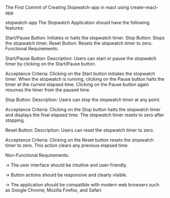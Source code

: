 The First Commit of Creating Stopwatch-app in react using create-react-app.

stopwatch-app
The Stopwatch Application should have the following features:

Start/Pause Button: Initiates or halts the stopwatch timer.
Stop Button: Stops the stopwatch timer.
Reset Button: Resets the stopwatch timer to zero.
Functional Requirements:

Start/Pause Button:
Description: Users can start or pause the stopwatch timer by clicking on the Start/Pause button.

Acceptance Criteria: Clicking on the Start button initiates the stopwatch timer. When the stopwatch is running, clicking on the Pause button halts the timer at the current elapsed time. Clicking on the Pause button again resumes the timer from the paused time.

Stop Button:
Description: Users can stop the stopwatch timer at any point.

Acceptance Criteria: Clicking on the Stop button halts the stopwatch timer and displays the final elapsed time. The stopwatch timer resets to zero after stopping.

Reset Button:
Description: Users can reset the stopwatch timer to zero.

Acceptance Criteria: Clicking on the Reset button resets the stopwatch timer to zero. This action clears any previous elapsed time.

Non-Functional Requirements:

-> The user interface should be intuitive and user-friendly.

-> Button actions should be responsive and clearly visible.

-> The application should be compatible with modern web browsers such as Google Chrome, Mozilla Firefox, and Safari.
